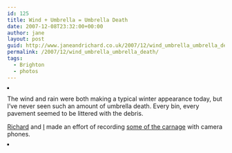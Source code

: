```yaml
---
id: 125
title: Wind + Umbrella = Umbrella Death
date: 2007-12-08T23:32:00+00:00
author: jane
layout: post
guid: http://www.janeandrichard.co.uk/2007/12/wind_umbrella_umbrella_death
permalink: /2007/12/wind_umbrella_umbrella_death/
tags:
  - Brighton
  - photos
---
```

[<img src="http://farm3.static.flickr.com/2206/2094897581_90cf246385_m.jpg" alt="" style="border: solid 2px #000000;" />](http://www.flickr.com/photos/janed/2094897581/ "photo sharing")

The wind and rain were both making a typical winter appearance today, but I&#8217;ve never seen such an amount of umbrella death. Every bin, every pavement seemed to be littered with the debris.

[Richard](http://www.flickr.com/photos/d6y/) and [I](http://www.flickr.com/photos/janed/sets/72157603407464291/) made an effort of recording [some of the carnage](http://www.flickr.com/photos/tags/weatherinducedumbrellawreckage/) with camera phones.

[<img src="http://farm3.static.flickr.com/2141/2095662974_1ddf3a3ca5_m.jpg"  alt="" style="border: solid 2px #000000;" />](http://www.flickr.com/photos/d6y/2095662974/)